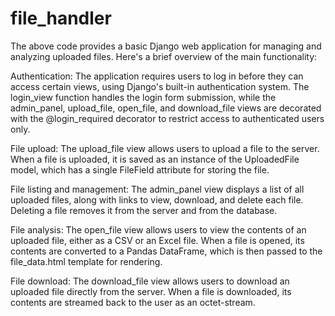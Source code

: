 # file_handler

The above code provides a basic Django web application for managing and analyzing uploaded files. Here's a brief overview of the main functionality:

Authentication: The application requires users to log in before they can access certain views, using Django's built-in authentication system. The login_view function handles the login form submission, while the admin_panel, upload_file, open_file, and download_file views are decorated with the @login_required decorator to restrict access to authenticated users only.

File upload: The upload_file view allows users to upload a file to the server. When a file is uploaded, it is saved as an instance of the UploadedFile model, which has a single FileField attribute for storing the file.

File listing and management: The admin_panel view displays a list of all uploaded files, along with links to view, download, and delete each file. Deleting a file removes it from the server and from the database.

File analysis: The open_file view allows users to view the contents of an uploaded file, either as a CSV or an Excel file. When a file is opened, its contents are converted to a Pandas DataFrame, which is then passed to the file_data.html template for rendering.

File download: The download_file view allows users to download an uploaded file directly from the server. When a file is downloaded, its contents are streamed back to the user as an octet-stream.

